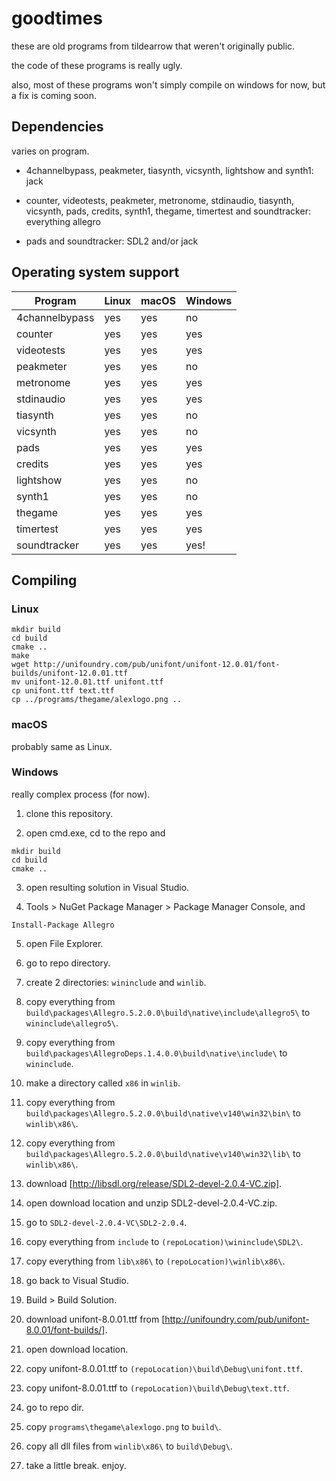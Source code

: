 # goodtimes
these are old programs from tildearrow that weren't originally public.

the code of these programs is really ugly.

also, most of these programs won't simply compile on windows for now, but a fix is coming soon.

## Dependencies

varies on program.

- 4channelbypass, peakmeter, tiasynth, vicsynth, lightshow and synth1: jack

- counter, videotests, peakmeter, metronome, stdinaudio, tiasynth, vicsynth, pads, credits, synth1, thegame, timertest and soundtracker: everything allegro

- pads and soundtracker: SDL2 and/or jack

## Operating system support

 Program        | Linux | macOS | Windows
----------------|-------|-------|---------
 4channelbypass |  yes  |  yes  |   no
 counter        |  yes  |  yes  |   yes
 videotests     |  yes  |  yes  |   yes
 peakmeter      |  yes  |  yes  |   no
 metronome      |  yes  |  yes  |   yes
 stdinaudio     |  yes  |  yes  |   yes
 tiasynth       |  yes  |  yes  |   no
 vicsynth       |  yes  |  yes  |   no
 pads           |  yes  |  yes  |   yes
 credits        |  yes  |  yes  |   yes
 lightshow      |  yes  |  yes  |   no
 synth1         |  yes  |  yes  |   no
 thegame        |  yes  |  yes  |   yes
 timertest      |  yes  |  yes  |   yes
 soundtracker   |  yes  |  yes  |   yes!

## Compiling

### Linux

```
mkdir build
cd build
cmake ..
make
wget http://unifoundry.com/pub/unifont/unifont-12.0.01/font-builds/unifont-12.0.01.ttf
mv unifont-12.0.01.ttf unifont.ttf
cp unifont.ttf text.ttf
cp ../programs/thegame/alexlogo.png ..
```

### macOS

probably same as Linux.

### Windows

really complex process (for now).

1. clone this repository.

2. open cmd.exe, cd to the repo and

```
mkdir build
cd build
cmake ..
```

3. open resulting solution in Visual Studio.

4. Tools > NuGet Package Manager > Package Manager Console, and

```
Install-Package Allegro
```

5. open File Explorer.

6. go to repo directory.

7. create 2 directories: `wininclude` and `winlib`.

8. copy everything from `build\packages\Allegro.5.2.0.0\build\native\include\allegro5\` to `wininclude\allegro5\`.

9. copy everything from `build\packages\AllegroDeps.1.4.0.0\build\native\include\` to `wininclude`.

10. make a directory called `x86` in `winlib`.

11. copy everything from `build\packages\Allegro.5.2.0.0\build\native\v140\win32\bin\` to `winlib\x86\`.

11. copy everything from `build\packages\Allegro.5.2.0.0\build\native\v140\win32\lib\` to `winlib\x86\`.

12. download [http://libsdl.org/release/SDL2-devel-2.0.4-VC.zip].

13. open download location and unzip SDL2-devel-2.0.4-VC.zip.

14. go to `SDL2-devel-2.0.4-VC\SDL2-2.0.4`.

15. copy everything from `include` to `(repoLocation)\wininclude\SDL2\`.

16. copy everything from `lib\x86\` to `(repoLocation)\winlib\x86\`.

17. go back to Visual Studio.

18. Build > Build Solution.

19. download unifont-8.0.01.ttf from [http://unifoundry.com/pub/unifont-8.0.01/font-builds/].

20. open download location.

21. copy unifont-8.0.01.ttf to `(repoLocation)\build\Debug\unifont.ttf`.

22. copy unifont-8.0.01.ttf to `(repoLocation)\build\Debug\text.ttf`.

23. go to repo dir.

24. copy `programs\thegame\alexlogo.png` to `build\`.

25. copy all dll files from `winlib\x86\` to `build\Debug\`.

999. take a little break. enjoy.

